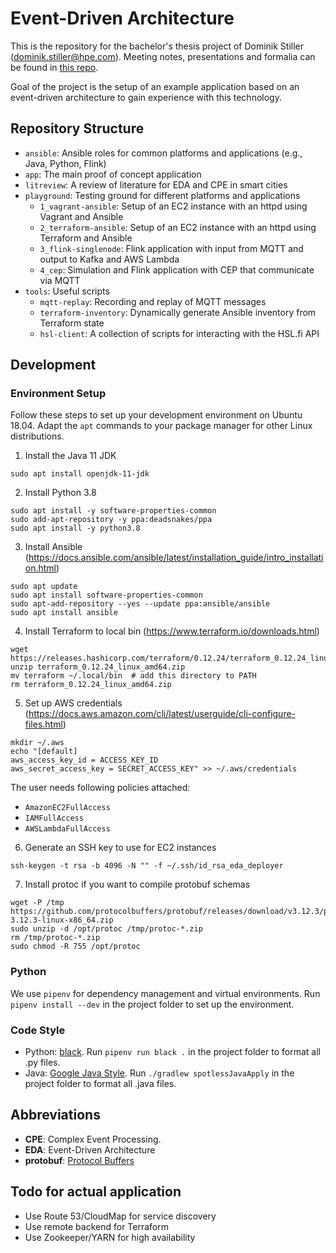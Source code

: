 # Event-Driven Architecture

This is the repository for the bachelor's thesis project of Dominik Stiller (dominik.stiller@hpe.com). Meeting notes, presentations and formalia can be found in [this repo](https://github.dxc.com/bgloss/dhbw-eda).

Goal of the project is the setup of an example application based on an event-driven architecture to gain experience with this technology.


## Repository Structure
* `ansible`: Ansible roles for common platforms and applications (e.g., Java, Python, Flink)
* `app`: The main proof of concept application
* `litreview`: A review of literature for EDA and CPE in smart cities
* `playground`: Testing ground for different platforms and applications
    * `1_vagrant-ansible`: Setup of an EC2 instance with an httpd using Vagrant and Ansible
    * `2_terraform-ansible`: Setup of an EC2 instance with an httpd using Terraform and Ansible
    * `3_flink-singlenode`: Flink application with input from MQTT and output to Kafka and AWS Lambda
    * `4_cep`: Simulation and Flink application with CEP that communicate via MQTT
* `tools`: Useful scripts
    * `mqtt-replay`: Recording and replay of MQTT messages
    * `terraform-inventory`: Dynamically generate Ansible inventory from Terraform state
    * `hsl-client`: A collection of scripts for interacting with the HSL.fi API


## Development

### Environment Setup

Follow these steps to set up your development environment on Ubuntu 18.04. Adapt the `apt` commands to your package manager for other Linux distributions.

1. Install the Java 11 JDK
```
sudo apt install openjdk-11-jdk
```

2. Install Python 3.8
```
sudo apt install -y software-properties-common
sudo add-apt-repository -y ppa:deadsnakes/ppa
sudo apt install -y python3.8
```

3. Install Ansible (https://docs.ansible.com/ansible/latest/installation_guide/intro_installation.html)
```
sudo apt update
sudo apt install software-properties-common
sudo apt-add-repository --yes --update ppa:ansible/ansible
sudo apt install ansible
```

4. Install Terraform to local bin (https://www.terraform.io/downloads.html)
```
wget https://releases.hashicorp.com/terraform/0.12.24/terraform_0.12.24_linux_amd64.zip
unzip terraform_0.12.24_linux_amd64.zip
mv terraform ~/.local/bin  # add this directory to PATH
rm terraform_0.12.24_linux_amd64.zip
```

5. Set up AWS credentials (https://docs.aws.amazon.com/cli/latest/userguide/cli-configure-files.html)
```
mkdir ~/.aws
echo "[default]
aws_access_key_id = ACCESS_KEY_ID
aws_secret_access_key = SECRET_ACCESS_KEY" >> ~/.aws/credentials
```

The user needs following policies attached:
* `AmazonEC2FullAccess`
* `IAMFullAccess`
* `AWSLambdaFullAccess`

6. Generate an SSH key to use for EC2 instances
```
ssh-keygen -t rsa -b 4096 -N "" -f ~/.ssh/id_rsa_eda_deployer
```

7. Install protoc if you want to compile protobuf schemas
```
wget -P /tmp https://github.com/protocolbuffers/protobuf/releases/download/v3.12.3/protoc-3.12.3-linux-x86_64.zip
sudo unzip -d /opt/protoc /tmp/protoc-*.zip
rm /tmp/protoc-*.zip
sudo chmod -R 755 /opt/protoc
```

### Python
We use `pipenv` for dependency management and virtual environments. Run `pipenv install --dev` in the project folder to set up the environment.

### Code Style
* Python: [black](https://black.readthedocs.io/en/stable/). Run `pipenv run black .` in the project folder to format all .py files.
* Java: [Google Java Style](https://google.github.io/styleguide/javaguide.html). Run `./gradlew spotlessJavaApply` in the project folder to format all .java files.


## Abbreviations
* **CPE**: Complex Event Processing.
* **EDA**: Event-Driven Architecture
* **protobuf**: [Protocol Buffers](https://developers.google.com/protocol-buffers)


## Todo for actual application
* Use Route 53/CloudMap for service discovery
* Use remote backend for Terraform
* Use Zookeeper/YARN for high availability
